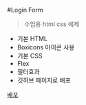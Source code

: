 #Login Form

> 수업용 html css 예제

- 기본 HTML
- Boxicons 아이콘 사용
- 기본 CSS
- Flex
- 필터효과
- 깃허브 페이지로 배포

[배포](https://gusunghu.github.io/Login-Form/)
